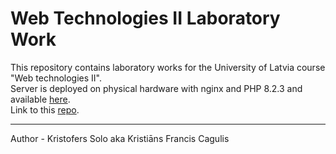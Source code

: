# Web Technologies II Laboratory Work

This repository contains laboratory works for the University of Latvia course "Web technologies II".  
Server is deployed on physical hardware with nginx and PHP 8.2.3 and available [here](http://143.42.58.129).  
Link to this [repo](https://github.com/kristoferssolo/Web-Technologies-II-Lab).  


---
Author - Kristofers Solo aka Kristiāns Francis Cagulis
